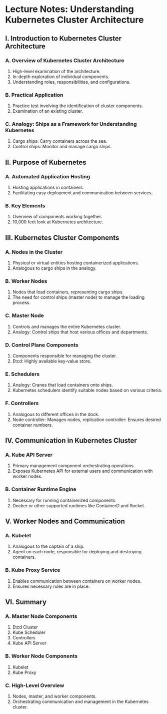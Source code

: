 # Lecture Notes: Understanding Kubernetes Cluster Architecture

## I. Introduction to Kubernetes Cluster Architecture

### A. Overview of Kubernetes Cluster Architecture
   1. High-level examination of the architecture.
   2. In-depth exploration of individual components.
   3. Understanding roles, responsibilities, and configurations.

### B. Practical Application
   1. Practice test involving the identification of cluster components.
   2. Examination of an existing cluster.

### C. Analogy: Ships as a Framework for Understanding Kubernetes
   1. Cargo ships: Carry containers across the sea.
   2. Control ships: Monitor and manage cargo ships.
   
## II. Purpose of Kubernetes

### A. Automated Application Hosting
   1. Hosting applications in containers.
   2. Facilitating easy deployment and communication between services.

### B. Key Elements
   1. Overview of components working together.
   2. 10,000 feet look at Kubernetes architecture.

## III. Kubernetes Cluster Components

### A. Nodes in the Cluster
   1. Physical or virtual entities hosting containerized applications.
   2. Analogous to cargo ships in the analogy.

### B. Worker Nodes
   1. Nodes that load containers, representing cargo ships.
   2. The need for control ships (master node) to manage the loading process.

### C. Master Node
   1. Controls and manages the entire Kubernetes cluster.
   2. Analogy: Control ships that host various offices and departments.

### D. Control Plane Components
   1. Components responsible for managing the cluster.
   2. Etcd: Highly available key-value store.

### E. Schedulers
   1. Analogy: Cranes that load containers onto ships.
   2. Kubernetes schedulers identify suitable nodes based on various criteria.

### F. Controllers
   1. Analogous to different offices in the dock.
   2. Node controller: Manages nodes, replication controller: Ensures desired container numbers.

## IV. Communication in Kubernetes Cluster

### A. Kube API Server
   1. Primary management component orchestrating operations.
   2. Exposes Kubernetes API for external users and communication with worker nodes.

### B. Container Runtime Engine
   1. Necessary for running containerized components.
   2. Docker or other supported runtimes like ContainerD and Rocket.

## V. Worker Nodes and Communication

### A. Kubelet
   1. Analogous to the captain of a ship.
   2. Agent on each node, responsible for deploying and destroying containers.

### B. Kube Proxy Service
   1. Enables communication between containers on worker nodes.
   2. Ensures necessary rules are in place.

## VI. Summary

### A. Master Node Components
   1. Etcd Cluster
   2. Kube Scheduler
   3. Controllers
   4. Kube API Server

### B. Worker Node Components
   1. Kubelet
   2. Kube Proxy

### C. High-Level Overview
   1. Nodes, master, and worker components.
   2. Orchestrating communication and management in the Kubernetes cluster.



